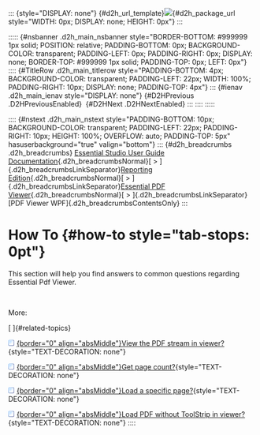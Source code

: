 ::: {style="DISPLAY: none"}
[](ms-xhelp:///?Id=d2h_url_template){#d2h_url_template}![](!package_url!){#d2h_package_url style="WIDTH: 0px; DISPLAY: none; HEIGHT: 0px"}
:::

::::: {#nsbanner .d2h_main_nsbanner style="BORDER-BOTTOM: #999999 1px solid; POSITION: relative; PADDING-BOTTOM: 0px; BACKGROUND-COLOR: transparent; PADDING-LEFT: 0px; PADDING-RIGHT: 0px; DISPLAY: none; BORDER-TOP: #999999 1px solid; PADDING-TOP: 0px; LEFT: 0px"}
:::: {#TitleRow .d2h_main_titlerow style="PADDING-BOTTOM: 4px; BACKGROUND-COLOR: transparent; PADDING-LEFT: 22px; WIDTH: 100%; PADDING-RIGHT: 10px; DISPLAY: none; PADDING-TOP: 4px"}
::: {#ienav .d2h_main_ienav style="DISPLAY: none"}
[](ms-xhelp:///?Id=a88049d8-9941-4748-96f4-d67510eaef08){#D2HPrevious .D2HPreviousEnabled}  [](ms-xhelp:///?Id=ec375227-d710-420d-8963-12c5c3e081de){#D2HNext .D2HNextEnabled}
:::
::::
:::::

:::: {#nstext .d2h_main_nstext style="PADDING-BOTTOM: 10px; BACKGROUND-COLOR: transparent; PADDING-LEFT: 22px; PADDING-RIGHT: 10px; HEIGHT: 100%; OVERFLOW: auto; PADDING-TOP: 5px" hasuserbackground="true" valign="bottom"}
::: {#d2h_breadcrumbs .d2h_breadcrumbs}
[Essential Studio User Guide Documentation](ms-xhelp:///?Id=12457748-09e3-4d74-a240-8e049cedf030){.d2h_breadcrumbsNormal}[ \> ]{.d2h_breadcrumbsLinkSeparator}[Reporting Edition](ms-xhelp:///?Id=027aa5b6-6676-4f93-ad23-c20e8c45792e){.d2h_breadcrumbsNormal}[ \> ]{.d2h_breadcrumbsLinkSeparator}[Essential PDF Viewer](ms-xhelp:///?Id=72561ebd-77ed-4f2a-94a7-2b4b635d1dd6){.d2h_breadcrumbsNormal}[ \> ]{.d2h_breadcrumbsLinkSeparator}[PDF Viewer WPF]{.d2h_breadcrumbsContentsOnly}
:::

# How To {#how-to style="tab-stops: 0pt"}

This section will help you find answers to common questions regarding Essential Pdf Viewer.

 

More:

[ ]{#related-topics}

[![](button.gif){border="0" align="absMiddle"}View the PDF stream in viewer?](ms-xhelp:///?Id=ec375227-d710-420d-8963-12c5c3e081de){style="TEXT-DECORATION: none"}

[![](button.gif){border="0" align="absMiddle"}Get page count?](ms-xhelp:///?Id=c2d18d44-74d5-4bb1-bb04-49f2a92f1fa0){style="TEXT-DECORATION: none"}

[![](button.gif){border="0" align="absMiddle"}Load a specific page?](ms-xhelp:///?Id=2c77d0ee-506c-4082-918f-7e02cacd08cd){style="TEXT-DECORATION: none"}

[![](button.gif){border="0" align="absMiddle"}Load PDF without ToolStrip in viewer?](ms-xhelp:///?Id=47f52ac4-31a9-4f56-b7ae-c18a3a570836){style="TEXT-DECORATION: none"}
::::
